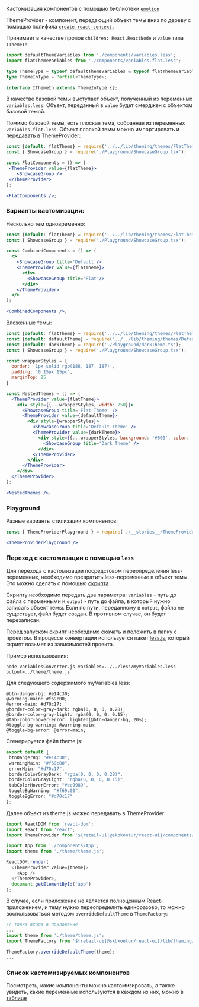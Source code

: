 Кастомизация компонентов с помощью библиотеки [`emotion`](https://github.com/emotion-js/emotion)

ThemeProvider - компонент, передающий объект темы вниз по дереву с помощью полифила [`create-react-context.`](https://github.com/jamiebuilds/create-react-context)

Принимает в качестве пропов `children: React.ReactNode` и `value` типа `IThemeIn`:

```typescript
import defaultThemeVariables from './components/variables.less';
import flatThemeVariables from './components/variables.flat.less';

type ThemeType = typeof defaultThemeVariables & typeof flatThemeVariables;
type ThemeInType = Partial<ThemeType>;

interface IThemeIn extends ThemeInType {};
```
В качестве базовой темы выступает объект, полученный из переменных `variables.less`. Объект, переданный в `value` будет смерджен с объектом базовой темой.

Помимо базовой темы, есть плоская тема, собранная из переменных `variables.flat.less`.
Объект плоской темы можно импортировать и передавать в ThemeProvider:

```jsx
const {default: flatTheme} = require('../../lib/theming/themes/FlatTheme.ts');
const { ShowcaseGroup } = require('./Playground/ShowcaseGroup.tsx');

const FlatComponents = () => (
 <ThemeProvider value={flatTheme}>
    <ShowcaseGroup />
 </ThemeProvider>
);

<FlatComponents />;

```

### Варианты кастомизации:

Несколько тем одновременно:
<br/>
```jsx
const {default: flatTheme} = require('../../lib/theming/themes/FlatTheme.ts');
const { ShowcaseGroup } = require('./Playground/ShowcaseGroup.tsx');

const CombinedComponents = () => (
  <>
    <ShowcaseGroup title='Default'/>
    <ThemeProvider value={flatTheme}>
      <div>
        <ShowcaseGroup title='Flat'/>        
      </div>
    </ThemeProvider>
  </>
);

<CombinedComponents />;

```

Вложенные темы:
<br/>
```jsx
const {default: flatTheme} = require('../../lib/theming/themes/FlatTheme.js');
const {default: defaultTheme} = require('../../lib/theming/themes/DefaultTheme.js');
const {default: darkTheme} = require('./Playground/darkTheme.ts');
const { ShowcaseGroup } = require('./Playground/ShowcaseGroup.tsx');

const wrapperStyles = {
  border: '1px solid rgb(188, 187, 187)',
  padding: '0 15px 15px',
  marginTop: 25
}

const NestedThemes = () => (
  <ThemeProvider value={flatTheme}>
    <div style={{...wrapperStyles, width: 750}}>
      <ShowcaseGroup title='Flat Theme' />
      <ThemeProvider value={defaultTheme}>
        <div style={wrapperStyles}>
          <ShowcaseGroup title='Default Theme' />
          <ThemeProvider value={darkTheme}>
            <div style={{...wrapperStyles, background: '#000', color: '#fff'}}>
              <ShowcaseGroup title='Dark Theme' />
            </div>
          </ThemeProvider>
        </div>
      </ThemeProvider>
    </div>
  </ThemeProvider>
);

<NestedThemes />;

```

### Playground
Разные варианты стилизации компонентов:

```jsx
const { ThemeProviderPlayground } = require('./__stories__/ThemeProvider.stories.tsx');

<ThemeProviderPlayground />
```

### Переход с кастомизации с помощью `less`
Для перехода с кастомизации посредстовом переопределения less-переменных, необходимо превратить less-переменные в объект темы.
Это можно сделать с помощью <a target="_blank" href="#">скрипта</a>

Скрипту необходимо передать два параметра: `variables` - путь до файла с перменными и `output` - путь до файла, в который нужно записать объект темы. Если по пути, переданному в `output`, файла не существует, файл будет создан. В противном случае, он будет перезаписан.

Перед запуском скрипт необходимо скачать и положить в папку с проектом. В процессе конвертации используется пакет [less.js](https://www.npmjs.com/package/less), который скрипт возьмет из зависимостей проекта.

Пример использования:
```shell
node variablesConverter.js variables=../../less/myVariables.less output=../theme/theme.js
```
Для следующего содержимого myVariables.less:
```less
@btn-danger-bg: #e14c30;
@warning-main: #f69c00;
@error-main: #d70c17;
@border-color-gray-dark: rgba(0, 0, 0, 0.28);
@border-color-gray-light: rgba(0, 0, 0, 0.15);
@tab-color-hover-error: lighten(@btn-danger-bg, 20%);
@toggle-bg-warning: @warning-main;
@toggle-bg-error: @error-main;
```
Сгенерируется файл theme.js:
```typescript
export default {
 btnDangerBg: "#e14c30",
 warningMain: "#f69c00",
 errorMain: "#d70c17",
 borderColorGrayDark: "rgba(0, 0, 0, 0.28)",
 borderColorGrayLight: "rgba(0, 0, 0, 0.15)",
 tabColorHoverError: "#ee9989",
 toggleBgWarning: "#f69c00",
 toggleBgError: "#d70c17" 
}; 
```

Далее объект из theme.js можно передавать в ThemeProvider:
```typescript
import ReactDOM from 'react-dom';
import React from 'react';
import ThemeProvider from '${retail-ui|@skbkontur/react-ui}/components/ThemeProvider'

import App from './components/App';
import theme from './theme/theme.js';

ReactDOM.render(
  <ThemeProvider value={theme}>
    <App />
  </ThemeProvider>,
  document.getElementById('app')
);
```

В случае, если приложение не является полноценным React-приложением, и тему нужно переопределить единоразово, то можно воспользоваться методом `overrideDefaultTheme` в `ThemeFactory`:
```typescript
// точка входа в приложение
...
import theme from './theme/theme.js';
import ThemeFactory from '${retail-ui|@skbkontur/react-ui}/lib/theming/ThemeFactory.ts';

ThemeFactory.overrideDefaultTheme(theme);
...
```

### Список кастомизируемых компонентов
Посмотреть, какие компоненты можно кастомизировать, а также увидеть, какие переменные используются в каждом из них, можно в [таблице](#/Theming/ThemeVariablesShowcase)

